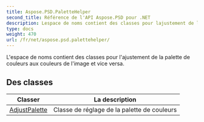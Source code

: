 ```yaml
---
title: Aspose.PSD.PaletteHelper
second_title: Référence de l'API Aspose.PSD pour .NET
description: Lespace de noms contient des classes pour lajustement de la palette de couleurs aux couleurs de limage et vice versa.
type: docs
weight: 470
url: /fr/net/aspose.psd.palettehelper/
---
```

L'espace de noms contient des classes pour l'ajustement de la palette de couleurs aux couleurs de l'image et vice versa.

## Des classes

| Classer | La description |
| --- | --- |
| [AdjustPalette](./adjustpalette/) | Classe de réglage de la palette de couleurs |


